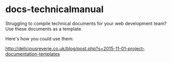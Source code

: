 # docs-technicalmanual
Struggling to compile technical documents for your web development team? Use these documents as a template.

Here's how you could use them:

http://deliciousreverie.co.uk/blog/post.php?s=2015-11-01-project-documentation-templates
